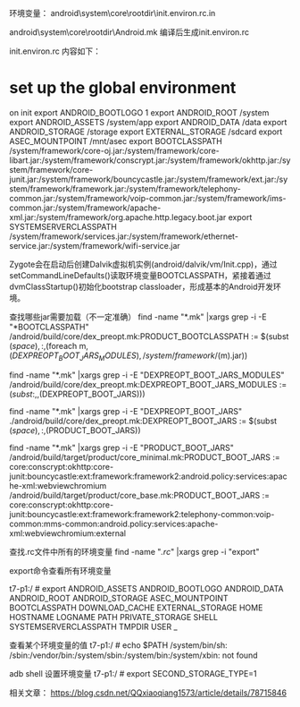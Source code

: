 环境变量：
android\system\core\rootdir\init.environ.rc.in

android\system\core\rootdir\Android.mk 编译后生成init.environ.rc

init.environ.rc 内容如下：                                                  
# set up the global environment
on init
    export ANDROID_BOOTLOGO 1
    export ANDROID_ROOT /system
    export ANDROID_ASSETS /system/app
    export ANDROID_DATA /data
    export ANDROID_STORAGE /storage
    export EXTERNAL_STORAGE /sdcard
    export ASEC_MOUNTPOINT /mnt/asec
    export BOOTCLASSPATH /system/framework/core-oj.jar:/system/framework/core-libart.jar:/system/framework/conscrypt.jar:/system/framework/okhttp.jar:/system/framework/core-junit.jar:/system/framework/bouncycastle.jar:/system/framework/ext.jar:/system/framework/framework.jar:/system/framework/telephony-common.jar:/system/framework/voip-common.jar:/system/framework/ims-common.jar:/system/framework/apache-xml.jar:/system/framework/org.apache.http.legacy.boot.jar
    export SYSTEMSERVERCLASSPATH /system/framework/services.jar:/system/framework/ethernet-service.jar:/system/framework/wifi-service.jar

 Zygote会在启动后创建Dalvik虚拟机实例(android/dalvik/vm/Init.cpp)，通过setCommandLineDefaults()读取环境变量BOOTCLASSPATH，紧接着通过dvmClassStartup()初始化bootstrap classloader，形成基本的Android开发环境。



查找哪些jar需要加载（不一定准确）
find -name "*.mk" |xargs grep -i -E  "*BOOTCLASSPATH"
/android/build/core/dex_preopt.mk:PRODUCT_BOOTCLASSPATH := $(subst $(space),:,$(foreach m,$(DEXPREOPT_BOOT_JARS_MODULES),/system/framework/$(m).jar))

find -name "*.mk" |xargs grep -i -E  "DEXPREOPT_BOOT_JARS_MODULES"
/android/build/core/dex_preopt.mk:DEXPREOPT_BOOT_JARS_MODULES := $(subst :, ,$(DEXPREOPT_BOOT_JARS)))

find -name "*.mk" |xargs grep -i -E  "DEXPREOPT_BOOT_JARS"
./android/build/core/dex_preopt.mk:DEXPREOPT_BOOT_JARS := $(subst $(space),:,$(PRODUCT_BOOT_JARS))

find -name "*.mk" |xargs grep -i -E  "PRODUCT_BOOT_JARS"
/android/build/target/product/core_minimal.mk:PRODUCT_BOOT_JARS := core:conscrypt:okhttp:core-junit:bouncycastle:ext:framework:framework2:android.policy:services:apache-xml:webviewchromium
/android/build/target/product/core_base.mk:PRODUCT_BOOT_JARS := core:conscrypt:okhttp:core-junit:bouncycastle:ext:framework:framework2:telephony-common:voip-common:mms-common:android.policy:services:apache-xml:webviewchromium:external


查找.rc文件中所有的环境变量
find -name "*.rc*" |xargs grep -i "export" 


export命令查看所有环境变量

t7-p1:/ # export
ANDROID_ASSETS
ANDROID_BOOTLOGO
ANDROID_DATA
ANDROID_ROOT
ANDROID_STORAGE
ASEC_MOUNTPOINT
BOOTCLASSPATH
DOWNLOAD_CACHE
EXTERNAL_STORAGE
HOME
HOSTNAME
LOGNAME
PATH
PRIVATE_STORAGE
SHELL
SYSTEMSERVERCLASSPATH
TMPDIR
USER
_

查看某个环境变量的值
t7-p1:/ # echo $PATH
/system/bin/sh: /sbin:/vendor/bin:/system/sbin:/system/bin:/system/xbin: not found

adb shell 设置环境变量
t7-p1:/ # export SECOND_STORAGE_TYPE=1

相关文章：
https://blog.csdn.net/QQxiaoqiang1573/article/details/78715846
